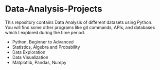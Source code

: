 # Data-Analysis-Projects

This repository contains Data Analysis of different datasets using Python. You will find some other programs like git commands, APIs, and databases which I explored during the time period.

- Python, Beginner to Advanced
- Statistics, Algebra and Probability
- Data Exploration
- Data Visualization
- Matplotlib, Pandas, Numpy
